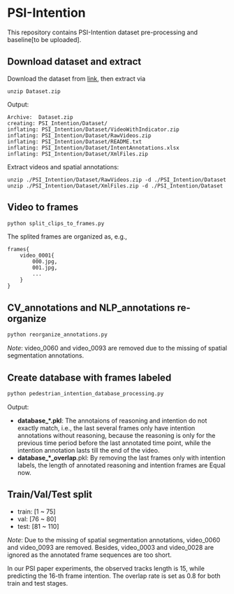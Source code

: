 # PSI-Intention
This repository contains PSI-Intention dataset pre-processing and baseline[to be uploaded].

## Download dataset and extract
Download the dataset from [link](http://situated-intent.net/pedestrian_dataset/), then extract via

```command
unzip Dataset.zip
```

Output: 

```command
Archive:  Dataset.zip
creating: PSI_Intention/Dataset/ 
inflating: PSI_Intention/Dataset/VideoWithIndicator.zip  
inflating: PSI_Intention/Dataset/RawVideos.zip  
inflating: PSI_Intention/Dataset/README.txt  
inflating: PSI_Intention/Dataset/IntentAnnotations.xlsx
inflating: PSI_Intention/Dataset/XmlFiles.zip 
```
Extract videos and spatial annotations:
```command
unzip ./PSI_Intention/Dataset/RawVideos.zip -d ./PSI_Intention/Dataset
unzip ./PSI_Intention/Dataset/XmlFiles.zip -d ./PSI_Intention/Dataset
```

## Video to frames
```python
python split_clips_to_frames.py
```
The splited frames are organized as, e.g.,
```
frames{
    video_0001{
        000.jpg,
        001.jpg,
        ...
    }
}
```
## CV_annotations and NLP_annotations re-organize
```python
python reorganize_annotations.py
```
*Note*: video_0060 and video_0093 are removed due to the missing of spatial segmentation annotations.

## Create database with frames labeled
```python
python pedestrian_intention_database_processing.py
```
Output: 

- **database_*.pkl**: The annotaions of reasoning and intention do not exactly match, i.e., the last several frames only have intention annotations without reasoning, because the reasoning is only for the previous time period before the last annotated time point, while the intention annotation lasts till the end of the video. 
- **database_*_overlap**.pkl: By removing the last frames only with intention labels, the length of annotated reasoning and intention frames are Equal now.

## Train/Val/Test split

- train: [1 ~ 75]
- val: [76 ~ 80]
- test: [81 ~ 110]

*Note*: Due to the missing of spatial segmentation annotations, video_0060 and video_0093 are removed. Besides, video_0003 and video_0028 are ignored as the annotated frame sequences are too short.

In our PSI paper experiments, the observed tracks length is 15, while predicting the 16-th frame intention. The overlap rate is set as 0.8 for both train and test stages. 
